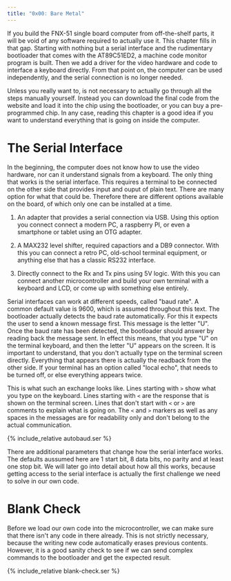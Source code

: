 ```yaml
---
title: "0x00: Bare Metal"
---
```


If you build the FNX-51 single board computer from off-the-shelf parts,
it will be void of any software required to actually use it. This chapter
fills in that gap. Starting with nothing but a serial interface and the
rudimentary bootloader that comes with the AT89C51ED2, a machine code
monitor program is built. Then we add a driver for the video hardware and
code to interface a keyboard directly. From that point on, the computer
can be used independently, and the serial connection is no longer needed.

Unless you really want to, is not necessary to actually go through all
the steps manually yourself. Instead you can download the final code from
the website and load it into the chip using the bootloader, or you can
buy a pre-programmed chip. In any case, reading this chapter is a good
idea if you want to understand everything that is going on inside the
computer.


# The Serial Interface

In the beginning, the computer does not know how to use the video
hardware, nor can it understand signals from a keyboard. The only thing
that works is the serial interface. This requires a terminal to be
connected on the other side that provides input and ouput of plain text.
There are many option for what that could be. Therefore there are
different options available on the board, of which only one can be
installed at a time.

  1. An adapter that provides a serial connection via USB. Using this
  option you connect connect a modern PC, a raspberry PI, or even a
  smartphone or tablet using an OTG adapter.

  2. A MAX232 level shifter, required capactiors and a DB9 connector.
  With this you can connect a retro PC, old-school terminal equipment, or
  anything else that has a classic RS232 interface.

  3. Directly connect to the Rx and Tx pins using 5V logic. With this you
  can connect another microcontroller and build your own terminal with a
  keyboard and LCD, or come up with something else entirely.

Serial interfaces can work at different speeds, called "baud rate". A
common default value is 9600, which is assumed throughout this text. The
bootloader actually detects the baud rate automatically. For this it
expects the user to send a known message first. This message is the
letter "U". Once the baud rate has been detected, the bootloader should
answer by reading back the message sent. In effect this means, that you
type "U" on the terminal keyboard, and then the letter "U" appears on the
screen. It is important to understand, that you don't actually type on
the terminal screen directly. Everything that appears there is actually
the readback from the other side. If your terminal has an option called
"local echo", that needs to be turned off, or else everything appears
twice.

This is what such an exchange looks like. Lines starting with `>` show
what you type on the keyboard. Lines starting with `<` are the response
that is shown on the terminal screen. Lines that don't start with `<` or
`>` are comments to explain what is going on. The `<` and `>` markers as
well as any spaces in the messages are for readability only and don't
belong to the actual communication.

{% include_relative autobaud.ser %}

There are additional parameters that change how the serial interface
works. The defaults aussumed here are 1 start bit, 8 data bits, no parity
and at least one stop bit. We will later go into detail about how all
this works, because getting access to the serial interface is actually
the first challenge we need to solve in our own code.


# Blank Check

Before we load our own code into the microcontroller, we can make sure
that there isn't any code in there already. This is not strictly
necessary, because the writing new code automatically erases previous
contents. However, it is a good sanity check to see if we can send
complex commands to the bootloader and get the expected result.

{% include_relative blank-check.ser %}

